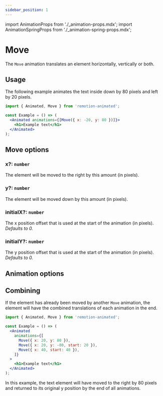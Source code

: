 ```yaml
---
sidebar_position: 1
---
```


import AnimationProps from './\_animation-props.mdx';
import AnimationSpringProps from './\_animation-spring-props.mdx';

# Move

The `Move` animation translates an element horizontally, vertically or both.

## Usage

The following example animates the text inside down by 80 pixels and left by 20 pixels.

```jsx
import { Animated, Move } from 'remotion-animated';

const Example = () => (
  <Animated animations={[Move({ x: -20, y: 80 })]}>
    <h1>Example text</h1>
  </Animated>
);
```

## Move options

### x?: `number`

The element will be moved to the right by this amount (in pixels).

### y?: `number`

The element will be moved down by this amount (in pixels).

### initialX?: `number`

The x position offset that is used at the start of the animation (in pixels). _Defaults to 0._

### initialY?: `number`

The y position offset that is used at the start of the animation (in pixels). _Defaults to 0._

## Animation options

<AnimationProps />
<AnimationSpringProps />

## Combining

If the element has already been moved by another `Move` animation, the element will have the combined translations of each animation in the end.

```jsx
import { Animated, Move } from 'remotion-animated';

const Example = () => (
  <Animated
    animations={[
      Move({ x: 20, y: 80 }),
      Move({ x: 20, y: -80, start: 20 }),
      Move({ x: 40, start: 40 }),
    ]}
  >
    <h1>Example text</h1>
  </Animated>
);
```

In this example, the text element will have moved to the right by 80 pixels and returned to its original y position by the end of all animations.

